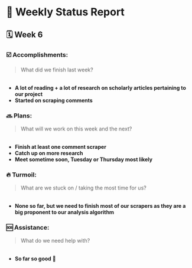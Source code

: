 # 📌 Weekly Status Report
## 🗓️ Week 6 
### ☑️ Accomplishments:
> What did we finish last week?
######
- **A lot of reading +  a lot of research on scholarly articles pertaining to our project**
- **Started on scraping comments**

### 🔜 Plans:
> What will we work on this week and the next?
######
- **Finish at least one comment scraper**
- **Catch up on more research**
- **Meet sometime soon, Tuesday or Thursday most likely**

### 🔥 Turmoil:
> What are we stuck on / taking the most time for us?
######
- **None so far, but we need to finish most of our scrapers as they are a big proponent to our analysis algorithm**

### 🆘 Assistance:
> What do we need help with?
######
- **So far so good 🙏**